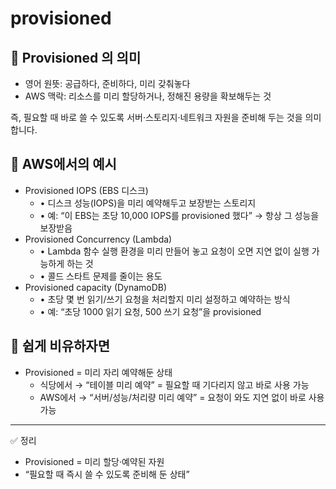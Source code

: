 # provisioned

## 📌 Provisioned 의 의미

- 영어 원뜻: 공급하다, 준비하다, 미리 갖춰놓다
- AWS 맥락: 리소스를 미리 할당하거나, 정해진 용량을 확보해두는 것

즉, 필요할 때 바로 쓸 수 있도록 서버·스토리지·네트워크 자원을 준비해 두는 것을 의미합니다.

## 📌 AWS에서의 예시

- Provisioned IOPS (EBS 디스크)
  - • 디스크 성능(IOPS)을 미리 예약해두고 보장받는 스토리지
  - • 예: “이 EBS는 초당 10,000 IOPS를 provisioned 했다” → 항상 그 성능을 보장받음
- Provisioned Concurrency (Lambda)
  - • Lambda 함수 실행 환경을 미리 만들어 놓고 요청이 오면 지연 없이 실행 가능하게 하는 것
  - • 콜드 스타트 문제를 줄이는 용도
- Provisioned capacity (DynamoDB)
  - • 초당 몇 번 읽기/쓰기 요청을 처리할지 미리 설정하고 예약하는 방식
  - • 예: “초당 1000 읽기 요청, 500 쓰기 요청”을 provisioned

## 📌 쉽게 비유하자면

- Provisioned = 미리 자리 예약해둔 상태
  - 식당에서 → “테이블 미리 예약” = 필요할 때 기다리지 않고 바로 사용 가능
  - AWS에서 → “서버/성능/처리량 미리 예약” = 요청이 와도 지연 없이 바로 사용 가능

---

✅ 정리

- Provisioned = 미리 할당·예약된 자원
- “필요할 때 즉시 쓸 수 있도록 준비해 둔 상태”
